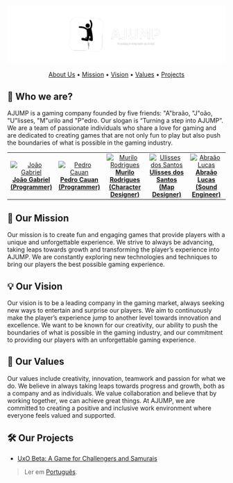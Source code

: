 <div align="center">

  ![AJUMP Banner](https://github.com/AJUMP-Corp/.github/blob/main/ajump_banner.png)

  <a href="#-who-we-are">About Us</a> •
  <a href="#-our-mission">Mission</a> •
  <a href="#-our-vision">Vision</a> •
  <a href="#-our-values">Values</a> •
  <a href="#-our-projects">Projects</a>

</div>

## 👥 Who we are?
AJUMP is a gaming company founded by five friends: "A"braão, "J"oão, "U"lisses, "M"urilo and "P"edro. Our slogan is “Turning a step into AJUMP”. We are a team of passionate individuals who share a love for gaming and are dedicated to creating games that are not only fun to play but also push the boundaries of what is possible in the gaming industry.
<table align="center">
  <tr>
    <td align="center"><a href="https://github.com/JGabrielJ" target="_blank"><img width="128px" height="128px" src="https://avatars.githubusercontent.com/u/95143389?v=4" alt="João Gabriel"><br><b>João Gabriel<br>(Programmer)</b></a></td>
    <td align="center"><a href="https://github.com/Cauan87" target="_blank"><img width="128px" height="128px" src="https://avatars.githubusercontent.com/u/92456337?v=4" alt="Pedro Cauan"><br><b>Pedro Cauan<br>(Programmer)</b></a></td>
    <td align="center"><a href="https://github.com/MuriloPensativo" target="_blank"><img width="128px" height="128px" src="https://avatars.githubusercontent.com/u/106769022?v=4" alt="Murilo Rodrigues"><br><b>Murilo Rodrigues<br>(Character Designer)</b></a></td>
    <td align="center"><a href="https://github.com/Ulisses-Eufrauzino" target="_blank"><img width="128px" height="128px" src="https://avatars.githubusercontent.com/u/89611699?v=4" alt="Ulisses dos Santos"><br><b>Ulisses dos Santos<br>(Map Designer)</b></a></td>
    <td align="center"><a href="https://github.com/abraaolucassb" target="_blank"><img width="128px" height="128px" src="https://avatars.githubusercontent.com/u/103671057?v=4" alt="Abraão Lucas"><br><b>Abraão Lucas<br>(Sound Engineer)</b></a></td>
  </tr>
</table>

## 🎯 Our Mission
Our mission is to create fun and engaging games that provide players with a unique and unforgettable experience. We strive to always be advancing, taking leaps towards growth and transforming the player’s experience into AJUMP. We are constantly exploring new technologies and techniques to bring our players the best possible gaming experience.

## 💡 Our Vision
Our vision is to be a leading company in the gaming market, always seeking new ways to entertain and surprise our players. We aim to continuously make the player’s experience jump to another level towards innovation and excellence. We want to be known for our creativity, our ability to push the boundaries of what is possible in the gaming industry, and our commitment to providing our players with an unforgettable gaming experience.

## 🗿 Our Values
Our values include creativity, innovation, teamwork and passion for what we do. We believe in always taking leaps towards progress and growth, both as a company and as individuals. We value collaboration and believe that by working together, we can achieve great things. At AJUMP, we are committed to creating a positive and inclusive work environment where everyone feels valued and supported.

## 🛠 Our Projects
- [UxO Beta: A Game for Challengers and Samurais](https://github.com/AJUMP-Corp/UxO-Beta)
> Ler em [Português](https://github.com/AJUMP-Corp/.github/blob/main/languages/README_pt-BR.md).
